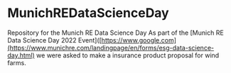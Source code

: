 # MunichREDataScienceDay
Repository for the Munich RE Data Science Day
As part of the [Munich RE Data Science Day 2022 Event]([https://www.google.com](https://www.munichre.com/landingpage/en/forms/esg-data-science-day.html) we were asked to make a insurance product proposal for wind farms.
